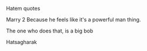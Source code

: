 Hatem quotes

 Marry 2
Because he feels like it's a powerful man thing.

The one who does that, is a big bob

Hatsagharak